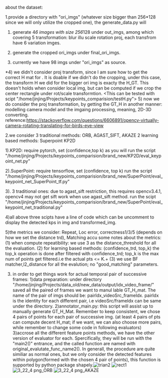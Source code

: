 about the dataset:

1.provide a directory with "ori_imgs" (whatever size bigger than 256*128 since we will only utilize the cropped one), the generate_data.py will 
1) generate 4*6 images with size 256*128 under out_imgs,
among which covering 5 transformation: blur illu scale rotation proj, each transfrom have 6 variation imges.

2) generate the cropped ori_imgs under final_ori_imgs.

3) currently we have 98 imgs under "ori_imgs" as source.

*4) we didn't consider proj transform, since I am sure how to get the correct H mat for <cropped rectangle>. It is doable if we didn't do the cropping, under this case, the transform H we did for the bigger ori img is exacty the H_GT. This doesn't holds when consider local img, but can be computed if we crop the center rectangle under rot/scale transformtion.  <This can be tested with scipt "/home/jinjing/Projects/keypoints_comparision/testH.py">
5) now we do consider the proj transformation, by getting the GT_H in another manner: modelling camera model and the imgaing processing, meaning, 2D-3D converting. reference:https://stackoverflow.com/questions/6606891/opencv-virtually-camera-rotating-translating-for-birds-eye-view


2.we consider 3 traditional methods: ORB, AGAST_SIFT, AKAZE      2 learning based methods: Superpoint KP2D

1).KP2D: require pytorch, set (confidence,top k) as you will
run the script "/home/jinjing/Projects/keypoints_comparision/brand_new/KP2D/eval_keypoint_net.py"

2).SuperPoint: require tensorflow, set (confidence, top k)
run the script "/home/jinjing/Projects/keypoints_comparision/brand_new/SuperPoint/eval_keypoint_net_SuperPoint_tf.py"

3). 3 traditional ones: due to agast_sift restriction, this requires opencv3.4.1, opencv4 may not get sift work when use agast_sift method.
run the scipt "/home/jinjing/Projects/keypoints_comparision/brand_new/SuperPoint/eval_keypoint_net_traditional.py"

4)all above three scipts have a line of code which can be uncomment to display the detected kps in img and transformed_img.

5)the metrics we consider:   Repeat, Loc error, correctness1/3/5 (depends on how we set the distance trd), Matching accu
some notes about the metrics:
	(1) when compute repeatibility: we use 3 as the distance_threshold for all the evaluation.
	(2) for learning based methods: (confidence_trd, top_k)  the top_k operation is done after filtered with confidence_trd; top_k is the max num of points get filtered.i.e the actual pts <= K.+ 
	(3) we use BF matcher,l2_distance for all the evalution; no "good_matching" parameters.




3. in order to get things work for actual temporal pair of successive frames:
1)data preparation: under directory "/home/jinjing/Projects/data_old/new_data/output/idx_video_frame/"  saved all the paired of frames we want to manul lable GT_H_mat.    The name of the pair of imgs should be: pairIdx_videoSrc_frameIdx.  pairIdx is the identity for each different pair, i.e videoSrc/frameIdx can be same under the directory.
2)annotator_main.py: this script will assist up to manually generate GT_H_Mat. Remember to keep consistent, we chose 4 pairs of points for each pair of successive img. (at least 4 pairs of pts can compute decent H_mat; if we want, we can also choose more pairs, while remember to change some code in following evaluators)
3)accrose all the different feature points methods, we have the other version of evaluator for each. Spercifically, they will be run with the "main2()"  entrance, and the called function are named with original_evalutate_func_name2().
In generall, the procedure are quite similiar as normal ones, but we only consider the detected features within polygon(formed with the chosen 4 pair of points), this function is supported by python package shapely.![trian2](https://user-images.githubusercontent.com/57319627/142914558-10e8b537-63ca-44c2-8665-7ad0eda01b35.png)
![rect1](https://user-images.githubusercontent.com/57319627/142914561-b475f2a6-0849-4a64-9af2-46eafea5a7cb.png)
 ![3_22_4 png_ORB](https://user-images.githubusercontent.com/57319627/142914887-2de28588-a121-4f0b-a1f5-b69ed88b2d07.png)
![3_22_4 png_AKAZE](https://user-images.githubusercontent.com/57319627/142914890-669721d7-bc94-4d11-a555-0b8d07ac5233.png)


